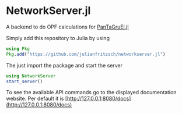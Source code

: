 # NetworkServer.jl

A backend to do OPF calculations for [PanTaGruEl.jl](https://github.com/laurentpagnier/pantagruel.jl)

Simply add this repository to Julia by using
```julia
using Pkg
Pkg.add("https://github.com/julianfritzsch/networkserver.jl")
```

The just import the package and start the server
```julia
using NetworkServer
start_server()
```

To see the available API commands go to the displayed documentation website.
Per default it is [http://127.0.0.1:8080/docs](http://127.0.0.1:8080/docs)
